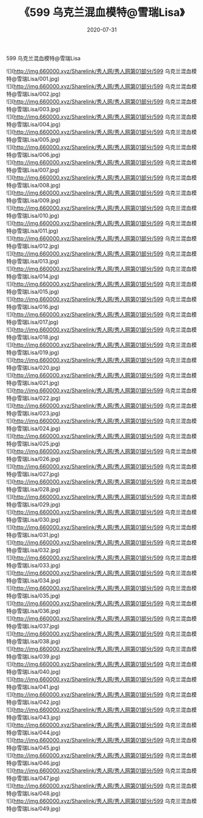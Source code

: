 ﻿---
layout: post
title:  《599 乌克兰混血模特@雪瑞Lisa》
date:   2020-07-31
img: http://img.660000.xyz/Sharelink/秀人网/秀人网第01部分/599 乌克兰混血模特@雪瑞Lisa/000.jpg
categories: [美女, 清纯, 唯美]
---

599 乌克兰混血模特@雪瑞Lisa

  ![](http://img.660000.xyz/Sharelink/秀人网/秀人网第01部分/599 乌克兰混血模特@雪瑞Lisa/001.jpg) <br> ![](http://img.660000.xyz/Sharelink/秀人网/秀人网第01部分/599 乌克兰混血模特@雪瑞Lisa/002.jpg) <br> ![](http://img.660000.xyz/Sharelink/秀人网/秀人网第01部分/599 乌克兰混血模特@雪瑞Lisa/003.jpg) <br> ![](http://img.660000.xyz/Sharelink/秀人网/秀人网第01部分/599 乌克兰混血模特@雪瑞Lisa/004.jpg) <br> ![](http://img.660000.xyz/Sharelink/秀人网/秀人网第01部分/599 乌克兰混血模特@雪瑞Lisa/005.jpg) <br> ![](http://img.660000.xyz/Sharelink/秀人网/秀人网第01部分/599 乌克兰混血模特@雪瑞Lisa/006.jpg) <br> ![](http://img.660000.xyz/Sharelink/秀人网/秀人网第01部分/599 乌克兰混血模特@雪瑞Lisa/007.jpg) <br> ![](http://img.660000.xyz/Sharelink/秀人网/秀人网第01部分/599 乌克兰混血模特@雪瑞Lisa/008.jpg) <br> ![](http://img.660000.xyz/Sharelink/秀人网/秀人网第01部分/599 乌克兰混血模特@雪瑞Lisa/009.jpg) <br> ![](http://img.660000.xyz/Sharelink/秀人网/秀人网第01部分/599 乌克兰混血模特@雪瑞Lisa/010.jpg) <br> ![](http://img.660000.xyz/Sharelink/秀人网/秀人网第01部分/599 乌克兰混血模特@雪瑞Lisa/011.jpg) <br> ![](http://img.660000.xyz/Sharelink/秀人网/秀人网第01部分/599 乌克兰混血模特@雪瑞Lisa/012.jpg) <br> ![](http://img.660000.xyz/Sharelink/秀人网/秀人网第01部分/599 乌克兰混血模特@雪瑞Lisa/013.jpg) <br> ![](http://img.660000.xyz/Sharelink/秀人网/秀人网第01部分/599 乌克兰混血模特@雪瑞Lisa/014.jpg) <br> ![](http://img.660000.xyz/Sharelink/秀人网/秀人网第01部分/599 乌克兰混血模特@雪瑞Lisa/015.jpg) <br> ![](http://img.660000.xyz/Sharelink/秀人网/秀人网第01部分/599 乌克兰混血模特@雪瑞Lisa/016.jpg) <br> ![](http://img.660000.xyz/Sharelink/秀人网/秀人网第01部分/599 乌克兰混血模特@雪瑞Lisa/017.jpg) <br> ![](http://img.660000.xyz/Sharelink/秀人网/秀人网第01部分/599 乌克兰混血模特@雪瑞Lisa/018.jpg) <br> ![](http://img.660000.xyz/Sharelink/秀人网/秀人网第01部分/599 乌克兰混血模特@雪瑞Lisa/019.jpg) <br> ![](http://img.660000.xyz/Sharelink/秀人网/秀人网第01部分/599 乌克兰混血模特@雪瑞Lisa/020.jpg) <br> ![](http://img.660000.xyz/Sharelink/秀人网/秀人网第01部分/599 乌克兰混血模特@雪瑞Lisa/021.jpg) <br> ![](http://img.660000.xyz/Sharelink/秀人网/秀人网第01部分/599 乌克兰混血模特@雪瑞Lisa/022.jpg) <br> ![](http://img.660000.xyz/Sharelink/秀人网/秀人网第01部分/599 乌克兰混血模特@雪瑞Lisa/023.jpg) <br> ![](http://img.660000.xyz/Sharelink/秀人网/秀人网第01部分/599 乌克兰混血模特@雪瑞Lisa/024.jpg) <br> ![](http://img.660000.xyz/Sharelink/秀人网/秀人网第01部分/599 乌克兰混血模特@雪瑞Lisa/025.jpg) <br> ![](http://img.660000.xyz/Sharelink/秀人网/秀人网第01部分/599 乌克兰混血模特@雪瑞Lisa/026.jpg) <br> ![](http://img.660000.xyz/Sharelink/秀人网/秀人网第01部分/599 乌克兰混血模特@雪瑞Lisa/027.jpg) <br> ![](http://img.660000.xyz/Sharelink/秀人网/秀人网第01部分/599 乌克兰混血模特@雪瑞Lisa/028.jpg) <br> ![](http://img.660000.xyz/Sharelink/秀人网/秀人网第01部分/599 乌克兰混血模特@雪瑞Lisa/029.jpg) <br> ![](http://img.660000.xyz/Sharelink/秀人网/秀人网第01部分/599 乌克兰混血模特@雪瑞Lisa/030.jpg) <br> ![](http://img.660000.xyz/Sharelink/秀人网/秀人网第01部分/599 乌克兰混血模特@雪瑞Lisa/031.jpg) <br> ![](http://img.660000.xyz/Sharelink/秀人网/秀人网第01部分/599 乌克兰混血模特@雪瑞Lisa/032.jpg) <br> ![](http://img.660000.xyz/Sharelink/秀人网/秀人网第01部分/599 乌克兰混血模特@雪瑞Lisa/033.jpg) <br> ![](http://img.660000.xyz/Sharelink/秀人网/秀人网第01部分/599 乌克兰混血模特@雪瑞Lisa/034.jpg) <br> ![](http://img.660000.xyz/Sharelink/秀人网/秀人网第01部分/599 乌克兰混血模特@雪瑞Lisa/035.jpg) <br> ![](http://img.660000.xyz/Sharelink/秀人网/秀人网第01部分/599 乌克兰混血模特@雪瑞Lisa/036.jpg) <br> ![](http://img.660000.xyz/Sharelink/秀人网/秀人网第01部分/599 乌克兰混血模特@雪瑞Lisa/037.jpg) <br> ![](http://img.660000.xyz/Sharelink/秀人网/秀人网第01部分/599 乌克兰混血模特@雪瑞Lisa/038.jpg) <br> ![](http://img.660000.xyz/Sharelink/秀人网/秀人网第01部分/599 乌克兰混血模特@雪瑞Lisa/039.jpg) <br> ![](http://img.660000.xyz/Sharelink/秀人网/秀人网第01部分/599 乌克兰混血模特@雪瑞Lisa/040.jpg) <br> ![](http://img.660000.xyz/Sharelink/秀人网/秀人网第01部分/599 乌克兰混血模特@雪瑞Lisa/041.jpg) <br> ![](http://img.660000.xyz/Sharelink/秀人网/秀人网第01部分/599 乌克兰混血模特@雪瑞Lisa/042.jpg) <br> ![](http://img.660000.xyz/Sharelink/秀人网/秀人网第01部分/599 乌克兰混血模特@雪瑞Lisa/043.jpg) <br> ![](http://img.660000.xyz/Sharelink/秀人网/秀人网第01部分/599 乌克兰混血模特@雪瑞Lisa/044.jpg) <br> ![](http://img.660000.xyz/Sharelink/秀人网/秀人网第01部分/599 乌克兰混血模特@雪瑞Lisa/045.jpg) <br> ![](http://img.660000.xyz/Sharelink/秀人网/秀人网第01部分/599 乌克兰混血模特@雪瑞Lisa/046.jpg) <br> ![](http://img.660000.xyz/Sharelink/秀人网/秀人网第01部分/599 乌克兰混血模特@雪瑞Lisa/047.jpg) <br> ![](http://img.660000.xyz/Sharelink/秀人网/秀人网第01部分/599 乌克兰混血模特@雪瑞Lisa/048.jpg) <br> ![](http://img.660000.xyz/Sharelink/秀人网/秀人网第01部分/599 乌克兰混血模特@雪瑞Lisa/049.jpg) <br>